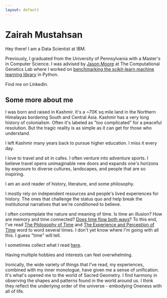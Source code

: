 ```yaml
---
layout: default
---
```


# Zairah Mustahsan
Hey there! I am a Data Scientist at IBM. 

Previously, I graduated from the University of Pennsylvania with a Master's in Computer Science. 
I was advised by [Jason Moore](http://jasonhmoore.org/) at The Computational Genetics Lab where I worked
on [benchmarking the scikit-learn machine learning library](https://github.com/rhiever/sklearn-benchmarks) in Python.

Find me on LinkedIn.


## Some more about me

I was born and raised in Kashmir. It's a ~70K sq mile land in the Northern Himalayas bordering South and Central Asia. 
Kashmir has a very long history of colonialism. Often it's labeled as "too complicated" for a peaceful resolution. But the tragic reality is as simple as it can get for those who understand. 
<br /> 

I left Kashmir many years back to pursue higher education. I miss it every day. 
<br /> 

I love to travel and sit in cafes. I often venture into adventure sports. I believe travel opens unimaginable new doors and expands one's horizons by exposure to diverse cultures, landscapes, and people that are so inspiring.
<br /> 

I am an avid reader of history, literature, and some philosophy. 
<br /> 

I mostly rely on independent resources and people's lived experiences for history. The ones that challenge the status quo and help break the institutional narratives that we're conditioned to believe. 
<br /> 

I often contemplate the nature and meaning of time. Is time an illusion? How are memory and time connected? 
[Does time flow both ways](https://youtu.be/zrFzSwHxiBQ)?
To this end, I've read [The Philosophy of Time](https://plato.stanford.edu/entries/time/) and 
[The Experience and Perception of Time](https://plato.stanford.edu/entries/time-experience/) 
word to word several times. I don't yet know where I'm going with all this. I guess "time" will tell. 
<br /> 

I sometimes collect what I read [here](https://zairahms.github.io/Reading-Writing). 
<br /> 

Having multiple hobbies and interests can feel overwhelming. 
<br /> 

Ironically, the wide variety of things that I've read, my experiences, combined with my inner monologue, have given me a sense of unification. 
It's what's opened me to the world of Sacred Geometry. I find harmony in observing the shapes and patterns found in the world around us. 
I think they reflect the underlying order of the universe - embodying Oneness with all of life. 





